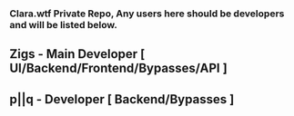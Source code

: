 ### Clara.wtf Private Repo, Any users here should be developers and will be listed below.


## Zigs - Main Developer [ UI/Backend/Frontend/Bypasses/API ]
## p||q - Developer [ Backend/Bypasses ]

